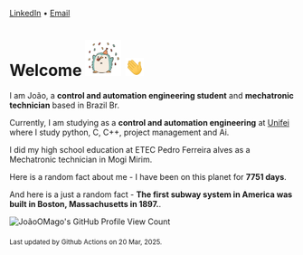 [LinkedIn](https://www.linkedin.com/in/joão-pedro-gozzoli-b95641301/) &bull;
[Email](joaopedrogozzoli@gmail.com)

# Welcome <img src="happy.gif" height="64px" /> <img src="wave.gif" height="32px" />

I am João, a  **control and automation engineering student** and **mechatronic technician** based in Brazil Br.

Currently, I am studying as a **control and automation engineering** at [Unifei](https://unifei.edu.br) where I study python, C, C++, project management and Ai.

I did my high school education at ETEC Pedro Ferreira alves as a Mechatronic technician in Mogi Mirim.

Here is a random fact about me - I have been on this planet for **7751 days**.

And here is a just a random fact -  **The first subway system in America was built in Boston, Massachusetts in 1897.**.

![JoãoOMago's GitHub Profile View Count](https://komarev.com/ghpvc/?username=JoaoOMago)

<sub>Last updated by Github Actions on 20 Mar, 2025.</sub>
